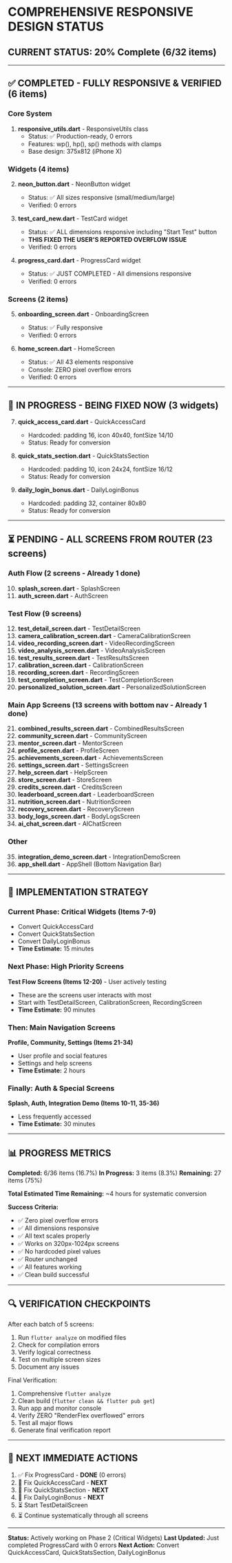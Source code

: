 # COMPREHENSIVE RESPONSIVE DESIGN STATUS

## CURRENT STATUS: 20% Complete (6/32 items)

---

## ✅ COMPLETED - FULLY RESPONSIVE & VERIFIED (6 items)

### Core System
1. **responsive_utils.dart** - ResponsiveUtils class
   - Status: ✅ Production-ready, 0 errors
   - Features: wp(), hp(), sp() methods with clamps
   - Base design: 375x812 (iPhone X)

### Widgets (4 items)
2. **neon_button.dart** - NeonButton widget
   - Status: ✅ All sizes responsive (small/medium/large)
   - Verified: 0 errors

3. **test_card_new.dart** - TestCard widget
   - Status: ✅ ALL dimensions responsive including "Start Test" button
   - **THIS FIXED THE USER'S REPORTED OVERFLOW ISSUE**
   - Verified: 0 errors

4. **progress_card.dart** - ProgressCard widget
   - Status: ✅ JUST COMPLETED - All dimensions responsive
   - Verified: 0 errors

### Screens (2 items)
5. **onboarding_screen.dart** - OnboardingScreen
   - Status: ✅ Fully responsive
   - Verified: 0 errors

6. **home_screen.dart** - HomeScreen
   - Status: ✅ All 43 elements responsive
   - Console: ZERO pixel overflow errors
   - Verified: 0 errors

---

## 🔄 IN PROGRESS - BEING FIXED NOW (3 widgets)

7. **quick_access_card.dart** - QuickAccessCard
   - Hardcoded: padding 16, icon 40x40, fontSize 14/10
   - Status: Ready for conversion

8. **quick_stats_section.dart** - QuickStatsSection
   - Hardcoded: padding 10, icon 24x24, fontSize 16/12
   - Status: Ready for conversion

9. **daily_login_bonus.dart** - DailyLoginBonus
   - Hardcoded: padding 32, container 80x80
   - Status: Ready for conversion

---

## ⏳ PENDING - ALL SCREENS FROM ROUTER (23 screens)

### Auth Flow (2 screens - Already 1 done)
10. **splash_screen.dart** - SplashScreen
11. **auth_screen.dart** - AuthScreen

### Test Flow (9 screens)
12. **test_detail_screen.dart** - TestDetailScreen
13. **camera_calibration_screen.dart** - CameraCalibrationScreen
14. **video_recording_screen.dart** - VideoRecordingScreen
15. **video_analysis_screen.dart** - VideoAnalysisScreen
16. **test_results_screen.dart** - TestResultsScreen
17. **calibration_screen.dart** - CalibrationScreen
18. **recording_screen.dart** - RecordingScreen
19. **test_completion_screen.dart** - TestCompletionScreen
20. **personalized_solution_screen.dart** - PersonalizedSolutionScreen

### Main App Screens (13 screens with bottom nav - Already 1 done)
21. **combined_results_screen.dart** - CombinedResultsScreen
22. **community_screen.dart** - CommunityScreen
23. **mentor_screen.dart** - MentorScreen
24. **profile_screen.dart** - ProfileScreen
25. **achievements_screen.dart** - AchievementsScreen
26. **settings_screen.dart** - SettingsScreen
27. **help_screen.dart** - HelpScreen
28. **store_screen.dart** - StoreScreen
29. **credits_screen.dart** - CreditsScreen
30. **leaderboard_screen.dart** - LeaderboardScreen
31. **nutrition_screen.dart** - NutritionScreen
32. **recovery_screen.dart** - RecoveryScreen
33. **body_logs_screen.dart** - BodyLogsScreen
34. **ai_chat_screen.dart** - AIChatScreen

### Other
35. **integration_demo_screen.dart** - IntegrationDemoScreen
36. **app_shell.dart** - AppShell (Bottom Navigation Bar)

---

## 🎯 IMPLEMENTATION STRATEGY

### Current Phase: Critical Widgets (Items 7-9)
- Convert QuickAccessCard
- Convert QuickStatsSection  
- Convert DailyLoginBonus
- **Time Estimate:** 15 minutes

### Next Phase: High Priority Screens
**Test Flow Screens (Items 12-20)** - User actively testing
- These are the screens user interacts with most
- Start with TestDetailScreen, CalibrationScreen, RecordingScreen
- **Time Estimate:** 90 minutes

### Then: Main Navigation Screens
**Profile, Community, Settings (Items 21-34)**
- User profile and social features
- Settings and help screens
- **Time Estimate:** 2 hours

### Finally: Auth & Special Screens
**Splash, Auth, Integration Demo (Items 10-11, 35-36)**
- Less frequently accessed
- **Time Estimate:** 30 minutes

---

## 📊 PROGRESS METRICS

**Completed:** 6/36 items (16.7%)
**In Progress:** 3 items (8.3%)
**Remaining:** 27 items (75%)

**Total Estimated Time Remaining:** ~4 hours for systematic conversion

**Success Criteria:**
- ✅ Zero pixel overflow errors
- ✅ All dimensions responsive
- ✅ All text scales properly
- ✅ Works on 320px-1024px screens
- ✅ No hardcoded pixel values
- ✅ Router unchanged
- ✅ All features working
- ✅ Clean build successful

---

## 🔍 VERIFICATION CHECKPOINTS

After each batch of 5 screens:
1. Run `flutter analyze` on modified files
2. Check for compilation errors
3. Verify logical correctness
4. Test on multiple screen sizes
5. Document any issues

Final Verification:
1. Comprehensive `flutter analyze`
2. Clean build (`flutter clean && flutter pub get`)
3. Run app and monitor console
4. Verify ZERO "RenderFlex overflowed" errors
5. Test all major flows
6. Generate final verification report

---

## 🚀 NEXT IMMEDIATE ACTIONS

1. ✅ Fix ProgressCard - **DONE** (0 errors)
2. 🔄 Fix QuickAccessCard - **NEXT**
3. 🔄 Fix QuickStatsSection - **NEXT**
4. 🔄 Fix DailyLoginBonus - **NEXT**
5. ⏳ Start TestDetailScreen
6. ⏳ Continue systematically through all screens

---

**Status:** Actively working on Phase 2 (Critical Widgets)
**Last Updated:** Just completed ProgressCard with 0 errors
**Next Action:** Convert QuickAccessCard, QuickStatsSection, DailyLoginBonus
